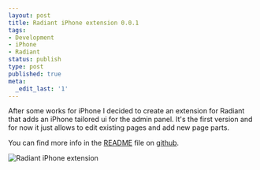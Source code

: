 ```yaml
---
layout: post
title: Radiant iPhone extension 0.0.1
tags:
- Development
- iPhone
- Radiant
status: publish
type: post
published: true
meta:
  _edit_last: '1'
---
```

<p>
After some works for iPhone I decided to create an extension for Radiant that adds an iPhone tailored ui for the admin panel. It's the first version and for now it just allows to edit existing pages and add new page parts.
</p>
<p>
 You can find more info in the <a href="http://github.com/gravityblast/radiant-iphone-extension/tree/master/README">README</a> file on <a href="http://github.com/gravityblast/radiant-iphone-extension/tree/master">github</a>.
</p>
<img src="http://gravityblast.com/wp-content/uploads/2008/10/radiant-iphone-extension.jpg" alt="Radiant iPhone extension" />
